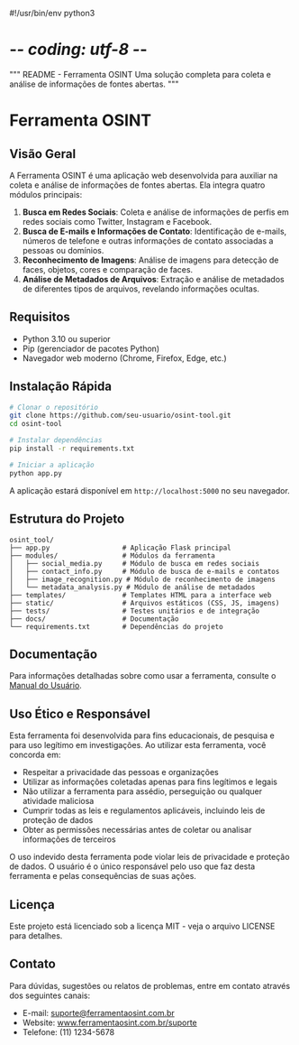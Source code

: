 #!/usr/bin/env python3
# -*- coding: utf-8 -*-

"""
README - Ferramenta OSINT
Uma solução completa para coleta e análise de informações de fontes abertas.
"""

# Ferramenta OSINT

## Visão Geral

A Ferramenta OSINT é uma aplicação web desenvolvida para auxiliar na coleta e análise de informações de fontes abertas. Ela integra quatro módulos principais:

1. **Busca em Redes Sociais**: Coleta e análise de informações de perfis em redes sociais como Twitter, Instagram e Facebook.
2. **Busca de E-mails e Informações de Contato**: Identificação de e-mails, números de telefone e outras informações de contato associadas a pessoas ou domínios.
3. **Reconhecimento de Imagens**: Análise de imagens para detecção de faces, objetos, cores e comparação de faces.
4. **Análise de Metadados de Arquivos**: Extração e análise de metadados de diferentes tipos de arquivos, revelando informações ocultas.

## Requisitos

- Python 3.10 ou superior
- Pip (gerenciador de pacotes Python)
- Navegador web moderno (Chrome, Firefox, Edge, etc.)

## Instalação Rápida

```bash
# Clonar o repositório
git clone https://github.com/seu-usuario/osint-tool.git
cd osint-tool

# Instalar dependências
pip install -r requirements.txt

# Iniciar a aplicação
python app.py
```

A aplicação estará disponível em `http://localhost:5000` no seu navegador.

## Estrutura do Projeto

```
osint_tool/
├── app.py                  # Aplicação Flask principal
├── modules/                # Módulos da ferramenta
│   ├── social_media.py     # Módulo de busca em redes sociais
│   ├── contact_info.py     # Módulo de busca de e-mails e contatos
│   ├── image_recognition.py # Módulo de reconhecimento de imagens
│   └── metadata_analysis.py # Módulo de análise de metadados
├── templates/              # Templates HTML para a interface web
├── static/                 # Arquivos estáticos (CSS, JS, imagens)
├── tests/                  # Testes unitários e de integração
├── docs/                   # Documentação
└── requirements.txt        # Dependências do projeto
```

## Documentação

Para informações detalhadas sobre como usar a ferramenta, consulte o [Manual do Usuário](docs/manual_usuario.md).

## Uso Ético e Responsável

Esta ferramenta foi desenvolvida para fins educacionais, de pesquisa e para uso legítimo em investigações. Ao utilizar esta ferramenta, você concorda em:

- Respeitar a privacidade das pessoas e organizações
- Utilizar as informações coletadas apenas para fins legítimos e legais
- Não utilizar a ferramenta para assédio, perseguição ou qualquer atividade maliciosa
- Cumprir todas as leis e regulamentos aplicáveis, incluindo leis de proteção de dados
- Obter as permissões necessárias antes de coletar ou analisar informações de terceiros

O uso indevido desta ferramenta pode violar leis de privacidade e proteção de dados. O usuário é o único responsável pelo uso que faz desta ferramenta e pelas consequências de suas ações.

## Licença

Este projeto está licenciado sob a licença MIT - veja o arquivo LICENSE para detalhes.

## Contato

Para dúvidas, sugestões ou relatos de problemas, entre em contato através dos seguintes canais:

- E-mail: suporte@ferramentaosint.com.br
- Website: www.ferramentaosint.com.br/suporte
- Telefone: (11) 1234-5678
